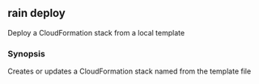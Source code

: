 ## rain deploy

Deploy a CloudFormation stack from a local template

### Synopsis

Creates or updates a CloudFormation stack named <stack> from the template file <template>.
If you don't specify a stack name, rain will use the template filename minus its extension.

If a template needs to be packaged before it can be deployed, rain will package the template first.
Rain will attempt to create an S3 bucket to store artifacts that it packages and deploys.
The bucket's name will be of the format rain-artifacts-<AWS account id>-<AWS region>

```
rain deploy <template> [stack]
```

### Options

```
  -d, --detach           Once deployment has started, don't wait around for it to finish.
  -h, --help             help for deploy
      --params strings   Set parameter values. Use the format key1=value1,key2=value2.
  -p, --profile string   AWS profile name; read from the AWS CLI configuration file
  -r, --region string    AWS region to use
      --tags strings     Add tags to the stack. Use the format key1=value1,key2=value2.
  -y, --yes              Don't ask questions; just deploy.
```

### Options inherited from parent commands

```
      --debug       Output debugging information
      --no-colour   Disable colour output
```

### SEE ALSO

* [rain](index.md)	 - 

###### Auto generated by spf13/cobra on 1-Mar-2021
